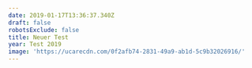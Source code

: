 ```yaml
---
date: 2019-01-17T13:36:37.340Z
draft: false
robotsExclude: false
title: Neuer Test
year: Test 2019
image: 'https://ucarecdn.com/0f2afb74-2831-49a9-ab1d-5c9b32026916/'
---
```


